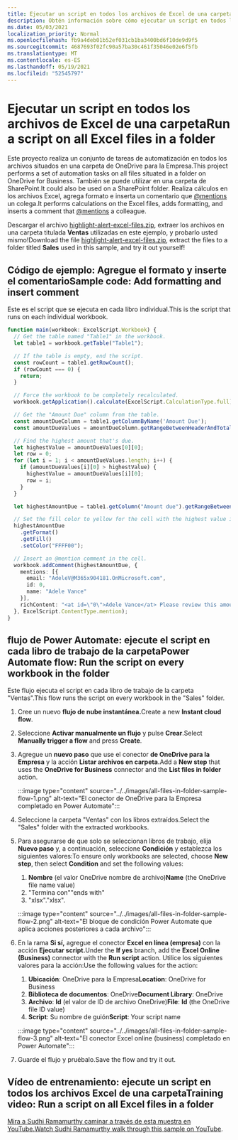 ```yaml
---
title: Ejecutar un script en todos los archivos de Excel de una carpeta
description: Obtén información sobre cómo ejecutar un script en todos los archivos de Excel de una carpeta de OneDrive para la Empresa.
ms.date: 05/03/2021
localization_priority: Normal
ms.openlocfilehash: fb9a4deb01b52ef031cb1ba3400bd6f10de9d9f5
ms.sourcegitcommit: 4687693f02fc90a57ba30c461f35046e02e6f5fb
ms.translationtype: MT
ms.contentlocale: es-ES
ms.lasthandoff: 05/19/2021
ms.locfileid: "52545797"
---
```

# <a name="run-a-script-on-all-excel-files-in-a-folder"></a><span data-ttu-id="64e1b-103">Ejecutar un script en todos los archivos de Excel de una carpeta</span><span class="sxs-lookup"><span data-stu-id="64e1b-103">Run a script on all Excel files in a folder</span></span>

<span data-ttu-id="64e1b-104">Este proyecto realiza un conjunto de tareas de automatización en todos los archivos situados en una carpeta de OneDrive para la Empresa.</span><span class="sxs-lookup"><span data-stu-id="64e1b-104">This project performs a set of automation tasks on all files situated in a folder on OneDrive for Business.</span></span> <span data-ttu-id="64e1b-105">También se puede utilizar en una carpeta de SharePoint.</span><span class="sxs-lookup"><span data-stu-id="64e1b-105">It could also be used on a SharePoint folder.</span></span>
<span data-ttu-id="64e1b-106">Realiza cálculos en los archivos Excel, agrega formato e inserta un comentario que [@mentions](https://support.microsoft.com/office/90701709-5dc1-41c7-aa48-b01d4a46e8c7) un colega.</span><span class="sxs-lookup"><span data-stu-id="64e1b-106">It performs calculations on the Excel files, adds formatting, and inserts a comment that [@mentions](https://support.microsoft.com/office/90701709-5dc1-41c7-aa48-b01d4a46e8c7) a colleague.</span></span>

<span data-ttu-id="64e1b-107">Descargar el archivo <a href="https://github.com/OfficeDev/office-scripts-docs/blob/master/docs/resources/samples/highlight-alert-excel-files.zip?raw=true">highlight-alert-excel-files.zip</a>, extraer los archivos en una carpeta titulada **Ventas** utilizadas en este ejemplo, y probarlo usted mismo!</span><span class="sxs-lookup"><span data-stu-id="64e1b-107">Download the file <a href="https://github.com/OfficeDev/office-scripts-docs/blob/master/docs/resources/samples/highlight-alert-excel-files.zip?raw=true">highlight-alert-excel-files.zip</a>, extract the files to a folder titled **Sales** used in this sample, and try it out yourself!</span></span>

## <a name="sample-code-add-formatting-and-insert-comment"></a><span data-ttu-id="64e1b-108">Código de ejemplo: Agregue el formato y inserte el comentario</span><span class="sxs-lookup"><span data-stu-id="64e1b-108">Sample code: Add formatting and insert comment</span></span>

<span data-ttu-id="64e1b-109">Este es el script que se ejecuta en cada libro individual.</span><span class="sxs-lookup"><span data-stu-id="64e1b-109">This is the script that runs on each individual workbook.</span></span>

```TypeScript
function main(workbook: ExcelScript.Workbook) {
  // Get the table named "Table1" in the workbook.
  let table1 = workbook.getTable("Table1");

  // If the table is empty, end the script.
  const rowCount = table1.getRowCount();
  if (rowCount === 0) {
    return;
  }

  // Force the workbook to be completely recalculated.
  workbook.getApplication().calculate(ExcelScript.CalculationType.full);

  // Get the "Amount Due" column from the table.
  const amountDueColumn = table1.getColumnByName('Amount Due');
  const amountDueValues = amountDueColumn.getRangeBetweenHeaderAndTotal().getValues();

  // Find the highest amount that's due.
  let highestValue = amountDueValues[0][0];
  let row = 0;
  for (let i = 1; i < amountDueValues.length; i++) {
    if (amountDueValues[i][0] > highestValue) {
      highestValue = amountDueValues[i][0];
      row = i;
    }
  }

  let highestAmountDue = table1.getColumn("Amount due").getRangeBetweenHeaderAndTotal().getRow(row);

  // Set the fill color to yellow for the cell with the highest value in the "Amount Due" column.
  highestAmountDue
    .getFormat()
    .getFill()
    .setColor("FFFF00");

  // Insert an @mention comment in the cell.
  workbook.addComment(highestAmountDue, {
    mentions: [{
      email: "AdeleV@M365x904181.OnMicrosoft.com",
      id: 0,
      name: "Adele Vance"
    }],
    richContent: "<at id=\"0\">Adele Vance</at> Please review this amount"
  }, ExcelScript.ContentType.mention);
}
```

## <a name="power-automate-flow-run-the-script-on-every-workbook-in-the-folder"></a><span data-ttu-id="64e1b-110">flujo de Power Automate: ejecute el script en cada libro de trabajo de la carpeta</span><span class="sxs-lookup"><span data-stu-id="64e1b-110">Power Automate flow: Run the script on every workbook in the folder</span></span>

<span data-ttu-id="64e1b-111">Este flujo ejecuta el script en cada libro de trabajo de la carpeta "Ventas".</span><span class="sxs-lookup"><span data-stu-id="64e1b-111">This flow runs the script on every workbook in the "Sales" folder.</span></span>

1. <span data-ttu-id="64e1b-112">Cree un nuevo **flujo de nube instantánea.**</span><span class="sxs-lookup"><span data-stu-id="64e1b-112">Create a new **Instant cloud flow**.</span></span>
1. <span data-ttu-id="64e1b-113">Seleccione **Activar manualmente un flujo** y pulse **Crear**.</span><span class="sxs-lookup"><span data-stu-id="64e1b-113">Select **Manually trigger a flow** and press **Create**.</span></span>
1. <span data-ttu-id="64e1b-114">Agregue un **nuevo paso** que use el conector **de OneDrive para la Empresa** y la acción **Listar archivos en carpeta.**</span><span class="sxs-lookup"><span data-stu-id="64e1b-114">Add a **New step** that uses the **OneDrive for Business** connector and the **List files in folder** action.</span></span>

    :::image type="content" source="../../images/all-files-in-folder-sample-flow-1.png" alt-text="El conector de OneDrive para la Empresa completado en Power Automate":::
1. <span data-ttu-id="64e1b-116">Seleccione la carpeta "Ventas" con los libros extraídos.</span><span class="sxs-lookup"><span data-stu-id="64e1b-116">Select the "Sales" folder with the extracted workbooks.</span></span>
1. <span data-ttu-id="64e1b-117">Para asegurarse de que solo se seleccionan libros de trabajo, elija **Nuevo paso** y, a continuación, seleccione **Condición** y establezca los siguientes valores:</span><span class="sxs-lookup"><span data-stu-id="64e1b-117">To ensure only workbooks are selected, choose **New step**, then select **Condition** and set the following values:</span></span>
    1. <span data-ttu-id="64e1b-118">**Nombre** (el valor OneDrive nombre de archivo)</span><span class="sxs-lookup"><span data-stu-id="64e1b-118">**Name** (the OneDrive file name value)</span></span>
    1. <span data-ttu-id="64e1b-119">"Termina con"</span><span class="sxs-lookup"><span data-stu-id="64e1b-119">"ends with"</span></span>
    1. <span data-ttu-id="64e1b-120">"xlsx".</span><span class="sxs-lookup"><span data-stu-id="64e1b-120">"xlsx".</span></span>

    :::image type="content" source="../../images/all-files-in-folder-sample-flow-2.png" alt-text="El bloque de condición Power Automate que aplica acciones posteriores a cada archivo":::
1. <span data-ttu-id="64e1b-122">En la rama **Si sí,** agregue el conector **Excel en línea (empresa)** con la acción **Ejecutar script.**</span><span class="sxs-lookup"><span data-stu-id="64e1b-122">Under the **If yes** branch, add the **Excel Online (Business)** connector with the **Run script** action.</span></span> <span data-ttu-id="64e1b-123">Utilice los siguientes valores para la acción:</span><span class="sxs-lookup"><span data-stu-id="64e1b-123">Use the following values for the action:</span></span>
    1. <span data-ttu-id="64e1b-124">**Ubicación**: OneDrive para la Empresa</span><span class="sxs-lookup"><span data-stu-id="64e1b-124">**Location**: OneDrive for Business</span></span>
    1. <span data-ttu-id="64e1b-125">**Biblioteca de documentos**: OneDrive</span><span class="sxs-lookup"><span data-stu-id="64e1b-125">**Document Library**: OneDrive</span></span>
    1. <span data-ttu-id="64e1b-126">**Archivo**: **Id** (el valor de ID de archivo OneDrive)</span><span class="sxs-lookup"><span data-stu-id="64e1b-126">**File**: **Id** (the OneDrive file ID value)</span></span>
    1. <span data-ttu-id="64e1b-127">**Script**: Su nombre de guión</span><span class="sxs-lookup"><span data-stu-id="64e1b-127">**Script**: Your script name</span></span>

    :::image type="content" source="../../images/all-files-in-folder-sample-flow-3.png" alt-text="El conector Excel online (business) completado en Power Automate":::
1. <span data-ttu-id="64e1b-129">Guarde el flujo y pruébalo.</span><span class="sxs-lookup"><span data-stu-id="64e1b-129">Save the flow and try it out.</span></span>

## <a name="training-video-run-a-script-on-all-excel-files-in-a-folder"></a><span data-ttu-id="64e1b-130">Vídeo de entrenamiento: ejecute un script en todos los archivos Excel de una carpeta</span><span class="sxs-lookup"><span data-stu-id="64e1b-130">Training video: Run a script on all Excel files in a folder</span></span>

<span data-ttu-id="64e1b-131">[Mira a Sudhi Ramamurthy caminar a través de esta muestra en YouTube.](https://youtu.be/xMg711o7k6w)</span><span class="sxs-lookup"><span data-stu-id="64e1b-131">[Watch Sudhi Ramamurthy walk through this sample on YouTube](https://youtu.be/xMg711o7k6w).</span></span>
